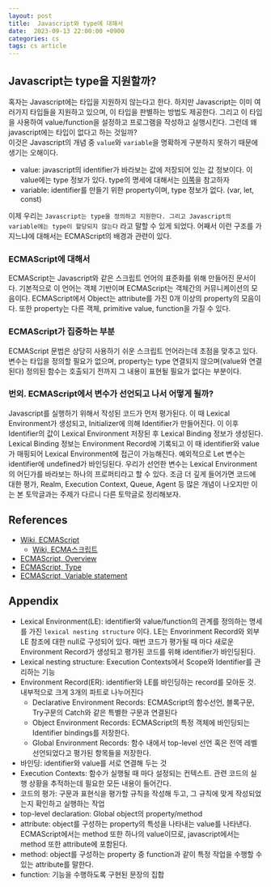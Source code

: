 ```yaml
---
layout: post
title:  Javascript와 type에 대해서
date:  2023-09-13 22:00:00 +0900
categories: cs
tags: cs article
---
```


## Javascript는 type을 지원할까?

혹자는 Javascript에는 타입을 지원하지 않는다고 한다. 하지만 Javascript는 이미 여러가지 타입들을 지원하고 있으며, 이 타입을 판별하는 방법도 제공한다. 그리고 이 타입을 사용하여 value/function을 설정하고 프로그램을 작성하고 실행시킨다. 그런데 왜 javascript에는 타입이 없다고 하는 것일까?  
이것은 Javascript의 개념 중 `value`와 `variable`을 명확하게 구분하지 못하기 때문에 생기는 오해이다.

- value: javascript의 identifier가 바라보는 값에 저장되어 있는 값 정보이다. 이 value에는 type 정보가 있다. type의 명세에 대해서는 [이쪽](https://262.ecma-international.org/10.0/#sec-type)을 참고하자
- variable: identifier를 만들기 위한 property이며, type 정보가 없다. (var, let, const)

이제 우리는 `Javascript는 type을 정의하고 지원한다. 그리고 Javascript의 variable에는 type이 할당되지 않는다` 라고 말할 수 있게 되었다. 어째서 이런 구조를 가지느냐에 대해서는 ECMAScript의 배경과 관련이 있다.

### ECMAScript에 대해서

ECMAScript는 Javascript와 같은 스크립트 언어의 표준화를 위해 만들어진 문서이다. 기본적으로 이 언어는 객체 기반이며 ECMAScript는 객체간의 커뮤니케이션의 모음이다. ECMAScript에서 Object는  attribute를 가진 0개 이상의 property의 모음이다. 또한 property는 다른 객체, primitive value, function을 가질 수 있다.  

### ECMAScript가 집중하는 부분

ECMAScript 문법은 상당히 사용하기 쉬운 스크립트 언어라는데 초점을 맞추고 있다. 변수는 타입을 정의할 필요가 없으며, property는 type 연결되지 않으며(value와 연결된다) 정의된 함수는 호출되기 전까지 그 내용이 표현될 필요가 없다는 부분이다.  

### 번외. ECMAScript에서 변수가 선언되고 나서 어떻게 될까?

Javascript를 실행하기 위해서 작성된 코드가 먼저 평가된다. 이 때 Lexical Environment가 생성되고, Initializer에 의해 Identifier가 만들어진다. 이 이후 Identifier의 값이 Lexical Environment 저장된 후 Lexical Binding 정보가 생성된다. Lexical Binding 정보는 Environment Record에 기록되고 이 때 identifier와 value가 매핑되어 Lexical Environment에 접근이 가능해진다. 예외적으로 Let 변수는 identifier에 undefined가 바인딩된다.
우리가 선언한 변수는 Lexical Environment의 어딘가를 바라보는 하나의 프로퍼티라고 할 수 있다. 조금 더 깊게 들어가면 코드에 대한 평가, Realm, Execution Context, Queue, Agent 등 많은 개념이 나오지만 이는 본 토막글과는 주제가 다르니 다른 토막글로 정리해보자.

## References

- [Wiki, ECMAScript](https://en.wikipedia.org/wiki/ECMAScript)
  - [Wiki, ECMA스크립트](https://ko.wikipedia.org/wiki/ECMA%EC%8A%A4%ED%81%AC%EB%A6%BD%ED%8A%B8)
- [ECMAScript, Overview](https://262.ecma-international.org/10.0/#sec-ecmascript-overview)
- [ECMAScript, Type](https://262.ecma-international.org/10.0/#sec-type)
- [ECMAScript, Variable statement](https://262.ecma-international.org/10.0/#sec-declarations-and-the-variable-statement)

## Appendix

- Lexical Environment(LE): identifier와 value/function의 관계를 정의하는 명세를 가진 `lexical nesting structure` 이다. LE는 Envorinment Record와 외부 LE 참조에 대한 null로 구성되어 있다. 매번 코드가 평가될 때 마다 새로운 Environment Record가 생성되고 평가된 코드를 위해 identifier가 바인딩된다.
- Lexical nesting structure: Execution Contexts에서 Scope와 Identifier를 관리하는 기능
- Environment Record(ER): identifier와 LE를 바인딩하는 record를 모아둔 것. 내부적으로 크게 3개의 파트로 나누어진다
  - Declarative Environment Records: ECMAScript의 함수선언, 블록구문, Try구문의 Catch와 같은 특별한 구문과 연결된다
  - Object Environment Records: ECMAScript의 특정 객체에 바인딩되는 Identifier bindings를 저장한다.
  - Global Environment Records: 함수 내에서 top-level 선언 혹은 전역 레벨 선언되었다고 평가된 항목들을 저장한다.
- 바인딩: identifier와 value를 서로 연결해 두는 것
- Execution Contexts: 함수가 실행될 때 마다 설정되는 컨텍스트. 관련 코드의 실행 상황을 추적하는데 필요한 모든 내용이 들어간다.
- 코드의 평가: 구문과 표현식을 평가할 규칙을 작성해 두고, 그 규칙에 맞게 작성되었는지 확인하고 실행하는 작업
- top-level declaration: Global object의 property/method
- attribute: object를 구성하는 property의 특성을 나타내는 value를 나타낸다. ECMAScript에서는 method 또한 하나의 value이므로, javascript에서는 method 또한 attribute에 포함된다.
- method: object를 구성하는 property 중 function과 같이 특정 작업을 수행할 수 있는 attribute를 말한다.
- function: 기능을 수행하도록 구현된 문장의 집합
